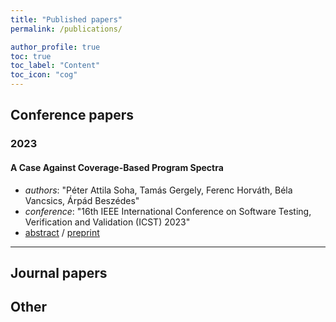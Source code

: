 ```yaml
---
title: "Published papers"
permalink: /publications/

author_profile: true
toc: true
toc_label: "Content"
toc_icon: "cog"
---
```

## Conference papers

### 2023

#### A Case Against Coverage-Based Program Spectra

- *authors*: "Péter Attila Soha, Tamás Gergely, Ferenc Horváth, Béla Vancsics, Árpád Beszédes"
- *conference*: "16th IEEE International Conference on Software Testing, Verification and Validation (ICST) 2023"
- [abstract](http://www.inf.u-szeged.hu/~beszedes/research/SGH23.html) / [preprint](http://www.inf.u-szeged.hu/~beszedes/research/SGH23.pdf)

---

## Journal papers

## Other